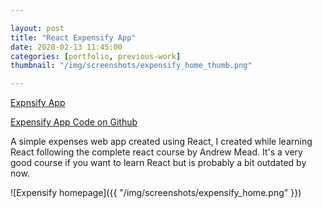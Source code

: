 ```yaml
---

layout: post
title: "React Expensify App"
date: 2020-02-13 11:45:00
categories: [portfolio, previous-work]
thumbnail: "/img/screenshots/expensify_home_thumb.png"

---
```


[Expnsify App](https://reactcourse-expensify.herokuapp.com "Expensify App")

[Expensify App Code on Github](https://github.com/bubblewrapped/reactcourse-expensify "Expensify App Github Repository")

A simple expenses web app created using React, I created while learning React following the complete react course by Andrew Mead. It's a very good course if you want to learn React but is probably a bit outdated by now.

![Expensify homepage]({{ "/img/screenshots/expensify_home.png" }})